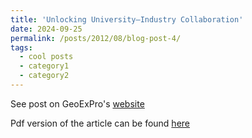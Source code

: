 ```yaml
---
title: 'Unlocking University–Industry Collaboration'
date: 2024-09-25
permalink: /posts/2012/08/blog-post-4/
tags:
  - cool posts
  - category1
  - category2
---
```


See post on GeoExPro's [website](https://geoexpro.com/unlocking-university-industry-collaboration/)

Pdf version of the article can be found [here](https://kriszieba.github.io/_posts/imgs6/geoexpro-com-unlocking-university-industry-collaboration-.pdf)